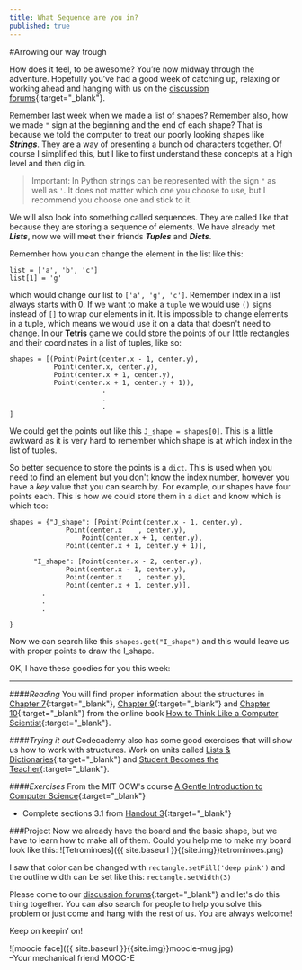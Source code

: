 ```yaml
---
title: What Sequence are you in?
published: true
---
```


#Arrowing our way trough

How does it feel, to be awesome? You’re now midway through the adventure. Hopefully you’ve had a good week of catching up, relaxing or working ahead and hanging with us on the [discussion forums](http://discourse.p2pu.org/c/gentle-introduction-to-python){:target="_blank"}.

Remember last week when we made a list of shapes? Remember also, how we made `"` sign at the beginning and the end of each shape? That is because we told the computer to treat our poorly looking shapes like ___Strings___. They are a way of presenting a bunch od characters together. Of course I simplified this, but I like to first understand these concepts at a high level and then dig in.

> Important: In Python strings can be represented with the sign `"` as well as `'`. It does not matter which one you choose to use, but I recommend you choose one and stick to it.

We will also look into something called sequences. They are called like that because they are storing a sequence of elements. We have already met ___Lists___, now we will meet their friends ___Tuples___ and ___Dicts___.

Remember how you can change the element in the list like this:

	list = ['a', 'b', 'c']
	list[1] = 'g'
	 
which would change our list to `['a', 'g', 'c']`. Remember index in a list always starts with 0. 
If we want to make a `tuple` we would use `()` signs instead of `[]` to wrap our elements in it. It is impossible to change elements in a tuple, which means we would use it on a data that doesn't need to change. In our __Tetris__ game we could store the points of our little rectangles and their coordinates in a list of tuples, like so:

	shapes = [(Point(Point(center.x - 1, center.y), 
	           Point(center.x, center.y), 
	           Point(center.x + 1, center.y), 
	           Point(center.x + 1, center.y + 1)), 
	           	           .
	           	           .
	           	           .
	]

We could get the points out like this `J_shape = shapes[0]`. This is a little awkward as it is very hard to remember which shape is at which index in the list of tuples. 

So better sequence to store the points is a `dict`. This is used when you need to find an element but you don't know the index number, however you have a _key_ value that you can search by. For example, our shapes have four points each. This is how we could store them in a `dict` and know which is which too:
 
	shapes = {"J_shape": [Point(Point(center.x - 1, center.y),
			      Point(center.x    , center.y),
		              Point(center.x + 1, center.y),
			      Point(center.x + 1, center.y + 1)],
				  
		  "I_shape": [Point(center.x - 2, center.y),
			      Point(center.x - 1, center.y),
			      Point(center.x    , center.y),
			      Point(center.x + 1, center.y)],
			.
			.
			.
						
	}
	
Now we can search like this `shapes.get("I_shape")` and this would leave us with proper points to draw the I_shape.


OK, I have these goodies for you this week:   

---

####_Reading_
You will find proper information about the structures in [Chapter 7](http://www.greenteapress.com/thinkpython/thinkCSpy/html/chap07.html){:target="_blank"}, [Chapter 9](http://www.greenteapress.com/thinkpython/thinkCSpy/html/chap09.html){:target="_blank"} and [Chapter 10](http://www.greenteapress.com/thinkpython/thinkCSpy/html/chap10.html){:target="_blank"} from the online book [How to Think Like a Computer Scientist](http://www.greenteapress.com/thinkpython/thinkCSpy/html/index.html){:target="_blank"}.

####_Trying it out_
Codecademy also has some good exercises that will show us how to work with structures. Work on units called [Lists & Dictionaries](http://www.codecademy.com/tracks/python){:target="_blank"} and [Student Becomes the Teacher](http://www.codecademy.com/tracks/python){:target="_blank"}.


####_Exercises_
From the MIT OCW's course [A Gentle Introduction to Computer Science](http://ocw.mit.edu/courses/electrical-engineering-and-computer-science/6-189-a-gentle-introduction-to-programming-using-python-january-iap-2011){:target="_blank"}

* Complete sections 3.1 from [Handout 3](http://ocw.mit.edu/courses/electrical-engineering-and-computer-science/6-189-a-gentle-introduction-to-programming-using-python-january-iap-2011/assignments/MIT6_189IAP11_hw3.pdf){:target="_blank"} 

###Project
Now we already have the board and the basic shape, but we have to learn how to make all of them. Could you help me to make my board look like this:
![Tetrominoes]({{ site.baseurl }}{{site.img}}tetrominoes.png)

I saw that color can be changed with `rectangle.setFill('deep pink')` and the outline width can be set like this: `rectangle.setWidth(3)`

Please come to our [discussion forums](http://discourse.p2pu.org/c/gentle-introduction-to-python){:target="_blank"}  and let's do this thing together. You can also search for people to help you solve this problem or just come and hang with the rest of us. You are always welcome!


Keep on keepin’ on!


![moocie face]({{ site.baseurl }}{{site.img}}moocie-mug.jpg)  
–Your mechanical friend MOOC-E